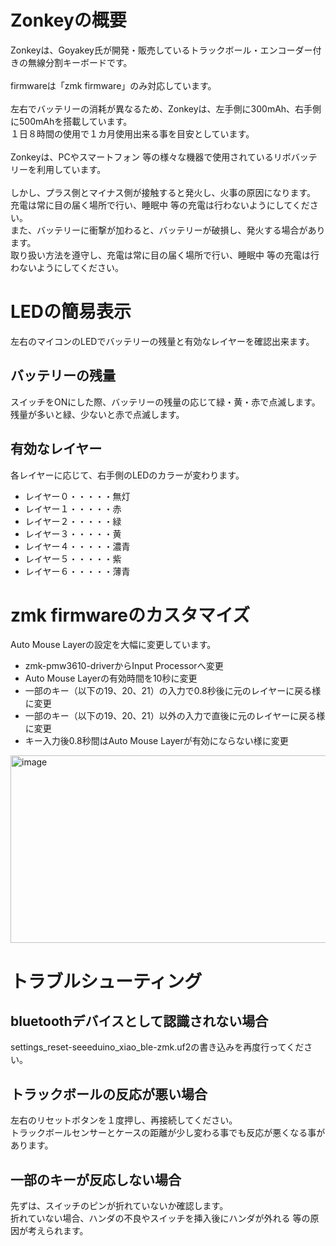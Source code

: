 # Zonkeyの概要

Zonkeyは、Goyakey氏が開発・販売しているトラックボール・エンコーダー付きの無線分割キーボードです。<br>
<br>
firmwareは「zmk firmware」のみ対応しています。<br>
<br>
左右でバッテリーの消耗が異なるため、Zonkeyは、左手側に300mAh、右手側に500mAhを搭載しています。<br>
１日８時間の使用で１カ月使用出来る事を目安としています。<br>
<br>
Zonkeyは、PCやスマートフォン 等の様々な機器で使用されているリボバッテリーを利用しています。<br>
<br>
しかし、プラス側とマイナス側が接触すると発火し、火事の原因になります。<br>
充電は常に目の届く場所で行い、睡眠中 等の充電は行わないようにしてください。<br>
また、バッテリーに衝撃が加わると、バッテリーが破損し、発火する場合があります。<br>
取り扱い方法を遵守し、充電は常に目の届く場所で行い、睡眠中 等の充電は行わないようにしてください。<br>

# LEDの簡易表示

左右のマイコンのLEDでバッテリーの残量と有効なレイヤーを確認出来ます。<br>

## バッテリーの残量

スイッチをONにした際、バッテリーの残量の応じて緑・黄・赤で点滅します。<br>
残量が多いと緑、少ないと赤で点滅します。<br>

## 有効なレイヤー

各レイヤーに応じて、右手側のLEDのカラーが変わります。<br>

- レイヤー０・・・・・無灯
- レイヤー１・・・・・赤
- レイヤー２・・・・・緑
- レイヤー３・・・・・黄
- レイヤー４・・・・・濃青
- レイヤー５・・・・・紫
- レイヤー６・・・・・薄青

# zmk firmwareのカスタマイズ

Auto Mouse Layerの設定を大幅に変更しています。<br>

- zmk-pmw3610-driverからInput Processorへ変更
- Auto Mouse Layerの有効時間を10秒に変更
- 一部のキー（以下の19、20、21）の入力で0.8秒後に元のレイヤーに戻る様に変更
- 一部のキー（以下の19、20、21）以外の入力で直後に元のレイヤーに戻る様に変更
- キー入力後0.8秒間はAuto Mouse Layerが有効にならない様に変更

<img width="820" height="300" alt="image" src="https://github.com/user-attachments/assets/424fcc57-cd0c-4448-b937-c6edc064e07e" />

# トラブルシューティング

## bluetoothデバイスとして認識されない場合

settings_reset-seeeduino_xiao_ble-zmk.uf2の書き込みを再度行ってください。<br>

## トラックボールの反応が悪い場合

左右のリセットボタンを１度押し、再接続してください。<br>
トラックボールセンサーとケースの距離が少し変わる事でも反応が悪くなる事があります。<br>

## 一部のキーが反応しない場合

先ずは、スイッチのピンが折れていないか確認します。<br>
折れていない場合、ハンダの不良やスイッチを挿入後にハンダが外れる 等の原因が考えられます。<br>
